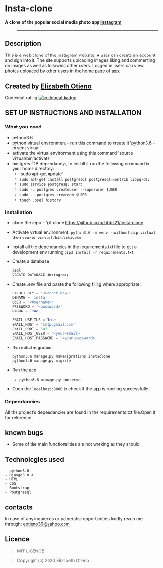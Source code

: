 # Insta-clone

#### A clone of the popular social media photo app [Instagram](https://www.instagram.com/)

>----------------------------------------------------------------------------------------------

## Description
This is a web clone of the instagram website. A user can create an account and sign into it. The site supports uploading images,liking and commenting on images as well as following other users. Logged in users can view photos uploaded by other users in the home page of app.

## Created by [Elizabeth Otieno](https://github.com/Libb521)

Codebeat rating
[![codebeat badge](https://codebeat.co/badges/a39ec926-35e8-48de-a736-bf34616d1129)](https://codebeat.co/projects/github-com-libb521-insta-clone-master)

## SET UP INSTRUCTIONS AND INSTALLATION

### What you need

- python3.6
- python virtual environment - run this command to create it 'python3.6 -m vent virtual'
- activate the virtual environment using this command 'source virtual/bin/activate'
- postgres (DB dependancy), to install it run the following command in your home directory:
    - 'sudo apt-get update`
    - `sudo apt-get install postgresql postgresql-contrib libpq-dev`
    - `sudo service postgresql start`
    - `sudo -u postgres createuser --superuser $USER`
    - `sudo -u postgres createdb $USER`
    - `touch .psql_history`

### installation
- clone the repo - 'git clone https://github.com/Libb521/insta-clone
- Activate virtual environment: 
   `python3.6 -m venv --without-pip virtual` then `source virtual/bin/activate`

- Install all the dependancies in the requirements.txt file to get a development env running
   `pip3 install -r requirements.txt`

- Create a database 
  ```bash
  psql
  CREATE DATABASE instagram;
  ```

- Create .env file and paste the following filing where appropriate:
  ```python
  SECRET_KEY = '<Secret_key>'
  DBNAME = 'insta'
  USER = '<Username>'
  PASSWORD = '<password>'
  DEBUG = True

  EMAIL_USE_TLS = True
  EMAIL_HOST = 'smtp.gmail.com'
  EMAIL_PORT = 587
  EMAIL_HOST_USER = '<your-email>'
  EMAIL_HOST_PASSWORD = '<your-password>'
  ```

- Run initial migration
  ``` bash
  python3.6 manage.py makemigrations instaclone
  python3.6 manage.py migrate
  ```

- Run the app

   - `python3.6 manage.py runserver`

- Open the `localhost:8000` to check if the app is running successfully.

### Dependancies

All the project's dependancies are found in the requirements.txt file.Open it for reference.

## known bugs
- Some of the main functionalities are not working as they should

## Technologies used
    - python3.6
    - Django3.0.4
    - HTML
    - CSS
    - Bootstrap
    - Postgresql

## contacts
In case of any inquieries or patnership opportunities kindly reach me through: eotieno39@yahoo.com

## Licence
> MIT LICENCE

> Copyright (c) 2020 Elizabeth Otieno